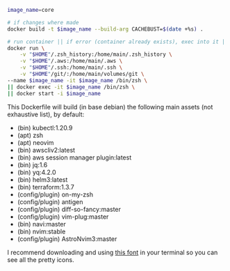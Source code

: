 ```bash
image_name=core

# if changes where made
docker build -t $image_name --build-arg CACHEBUST=$(date +%s) .

# run container || if error (container already exists), exec into it || if error (container stopped), start it
docker run \
    -v "$HOME"/.zsh_history:/home/main/.zsh_history \
    -v "$HOME"/.aws:/home/main/.aws \
    -v "$HOME"/.ssh:/home/main/.ssh \
    -v "$HOME"/git/:/home/main/volumes/git \
--name $image_name -it $image_name /bin/zsh \
|| docker exec -it $image_name /bin/zsh \
|| docker start -i $image_name
```

This Dockerfile will build (in base debian) the following main assets (not
exhaustive list), by default:

- (bin) kubectl:1.20.9
- (apt) zsh
- (apt) neovim
- (bin) awscliv2:latest
- (bin) aws session manager plugin:latest
- (bin) jq:1.6
- (bin) yq:4.2.0
- (bin) helm3:latest
- (bin) terraform:1.3.7
- (config/plugin) on-my-zsh
- (config/plugin) antigen
- (config/plugin) diff-so-fancy:master
- (config/plugin) vim-plug:master
- (bin) navi:master
- (bin) nvim:stable
- (config/plugin) AstroNvim3:master

I recommend downloading and using
[this font](https://github.com/ryanoasis/nerd-fonts/releases/download/v3.0.2/FiraCode.zip)
in your terminal so you can see all the pretty icons.
